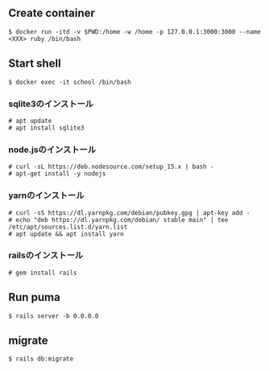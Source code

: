 ## Create container

```
$ docker run -itd -v $PWD:/home -w /home -p 127.0.0.1:3000:3000 --name <XXX> ruby /bin/bash
```

## Start shell

```
$ docker exec -it school /bin/bash
```

### sqlite3のインストール

```
# apt update
# apt install sqlite3
```

### node.jsのインストール

```
# curl -sL https://deb.nodesource.com/setup_15.x | bash -
# apt-get install -y nodejs
```

### yarnのインストール
```
# curl -sS https://dl.yarnpkg.com/debian/pubkey.gpg | apt-key add -
# echo "deb https://dl.yarnpkg.com/debian/ stable main" | tee /etc/apt/sources.list.d/yarn.list
# apt update && apt install yarn
```
### railsのインストール

```
# gem install rails
```

## Run puma

```
$ rails server -b 0.0.0.0
```

## migrate

```
$ rails db:migrate
```
